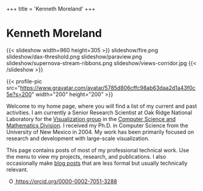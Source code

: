 +++
title = 'Kenneth Moreland'
+++

# Kenneth Moreland

{{< slideshow width=960 height=305 >}}
slideshow/fire.png
slideshow/dax-threshold.png
slideshow/paraview.png
slideshow/supernova-stream-ribbons.png
slideshow/views-corridor.jpg
{{< /slideshow >}}

{{< profile-pic src="https://www.gravatar.com/avatar/5785d806cffc98ab63daa2d1a43f0c5e?s=200" width="200" height="200" >}}

Welcome to my home page, where you will find a list of my current and past
activities. I am currently a Senior Research Scientist at Oak Ridge National
Laboratory for the [Visualization group] in the [Computer Science and Mathematics
Division]. I received my Ph.D. in Computer Science from the University of New
Mexico in 2004. My work has been primarily focused on research and development
with large-scale visualization.

This page contains posts of most of my professional technical work. Use the menu
to view my projects, research, and publications. I also occasionally make [blog
posts] that are less formal but usually technically relevant.

<a id="cy-effective-orcid-url"
   class="underline"
   href="https://orcid.org/0000-0002-7051-3288"
   target="orcid.widget"
   rel="me noopener noreferrer"
   style="vertical-align: top">
  <img src="https://orcid.org/sites/default/files/images/orcid_16x16.png"
       style="width: 1em; margin-inline-start: 0.5em"
       alt="ORCID iD icon"/>
  https://orcid.org/0000-0002-7051-3288
</a>

[Visualization group]: https://csmd.ornl.gov/group/visualization
[Computer Science and Mathematics Division]: https://csmd.ornl.gov/
[blog posts]: http://drmoron.org/
